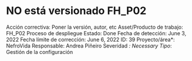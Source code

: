 # NO está versionado FH_P02

Acción correctiva: Poner la versión, autor, etc
Asset/Producto de trabajo: FH_P02 Proceso de despliegue
Estado: Done
Fecha de detección: June 3, 2022
Fecha límite de corrección: June 6, 2022
ID: 39
Proyecto/área*: NefroVida
Responsable: Andrea Piñeiro
Severidad *: Necessary
Tipo*: Gestión de la configuración